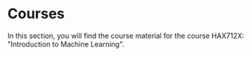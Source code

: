 # Courses

In this section, you will find the course material for the course HAX712X: "Introduction to Machine Learning".
